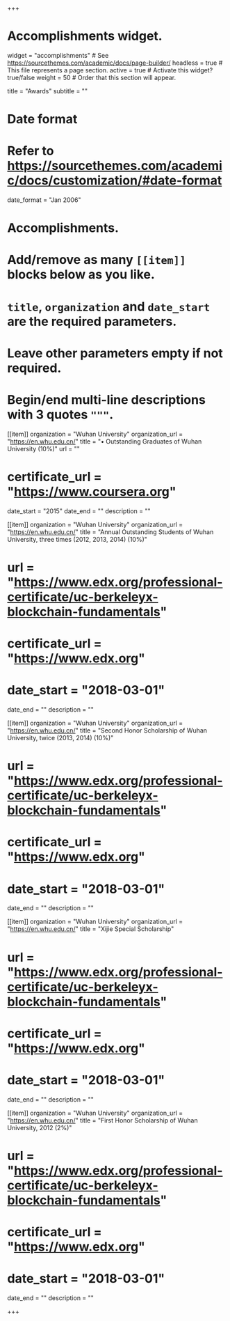 +++
# Accomplishments widget.
widget = "accomplishments"  # See https://sourcethemes.com/academic/docs/page-builder/
headless = true  # This file represents a page section.
active = true  # Activate this widget? true/false
weight = 50  # Order that this section will appear.

title = "Awards"
subtitle = ""

# Date format
#   Refer to https://sourcethemes.com/academic/docs/customization/#date-format
date_format = "Jan 2006"

# Accomplishments.
#   Add/remove as many `[[item]]` blocks below as you like.
#   `title`, `organization` and `date_start` are the required parameters.
#   Leave other parameters empty if not required.
#   Begin/end multi-line descriptions with 3 quotes `"""`.

[[item]]
  organization = "Wuhan University"
  organization_url = "https://en.whu.edu.cn/"
  title = "•	Outstanding Graduates of Wuhan University (10%)"
  url = ""
  # certificate_url = "https://www.coursera.org"
  date_start = "2015"
  date_end = ""
  description = ""

[[item]]
  organization = "Wuhan University"
  organization_url = "https://en.whu.edu.cn/"
  title = "Annual Outstanding Students of Wuhan University, three times (2012, 2013, 2014) (10%)"
  # url = "https://www.edx.org/professional-certificate/uc-berkeleyx-blockchain-fundamentals"
  # certificate_url = "https://www.edx.org"
  # date_start = "2018-03-01"
  date_end = ""
  description = ""
  

[[item]]
  organization = "Wuhan University"
  organization_url = "https://en.whu.edu.cn/"
  title = "Second Honor Scholarship of Wuhan University, twice (2013, 2014) (10%)"
  # url = "https://www.edx.org/professional-certificate/uc-berkeleyx-blockchain-fundamentals"
  # certificate_url = "https://www.edx.org"
  # date_start = "2018-03-01"
  date_end = ""
  description = ""

[[item]]
  organization = "Wuhan University"
  organization_url = "https://en.whu.edu.cn/"
  title = "Xijie Special Scholarship"
  # url = "https://www.edx.org/professional-certificate/uc-berkeleyx-blockchain-fundamentals"
  # certificate_url = "https://www.edx.org"
  # date_start = "2018-03-01"
  date_end = ""
  description = ""

[[item]]
  organization = "Wuhan University"
  organization_url = "https://en.whu.edu.cn/"
  title = "First Honor Scholarship of Wuhan University, 2012 (2%)"
  # url = "https://www.edx.org/professional-certificate/uc-berkeleyx-blockchain-fundamentals"
  # certificate_url = "https://www.edx.org"
  # date_start = "2018-03-01"
  date_end = ""
  description = ""

+++
